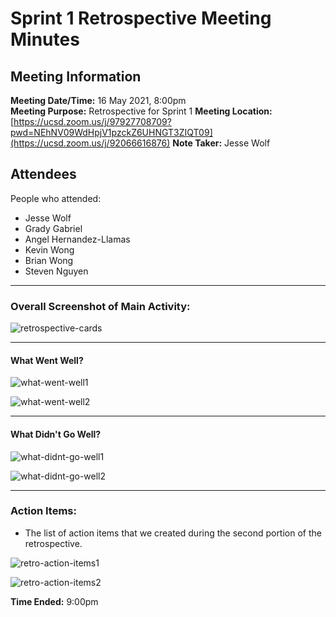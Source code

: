 # Sprint 1 Retrospective Meeting Minutes
## Meeting Information
**Meeting Date/Time:** 16 May 2021, 8:00pm  
**Meeting Purpose:**  Retrospective for Sprint 1
**Meeting Location:** [https://ucsd.zoom.us/j/97927708709?pwd=NEhNV09WdHpjV1pzckZ6UHNGT3ZIQT09](https://ucsd.zoom.us/j/92066616876)
**Note Taker:** Jesse Wolf  

## Attendees
People who attended:
- Jesse Wolf
- Grady Gabriel
- Angel Hernandez-Llamas
- Kevin Wong
- Brian Wong
- Steven Nguyen

--- 

### Overall Screenshot of Main Activity:
![retrospective-cards](screenshots/sprint1/retro-cards.png)

--- 
#### What Went Well?

![what-went-well1](screenshots/sprint1/retro-went-well1.png)

![what-went-well2](screenshots/sprint1/retro-went-well2.png)

--- 

#### What Didn't Go Well?

![what-didnt-go-well1](screenshots/sprint1/retro-didnt-go-well1.png)

![what-didnt-go-well2](screenshots/sprint1/retro-didnt-go-well2.png)

--- 

### Action Items:

- The list of action items that we created during the second portion of the retrospective.

![retro-action-items1](screenshots/sprint1/retro-action-items1.png)

![retro-action-items2](screenshots/sprint1/retro-action-items2.png)


**Time Ended:** 9:00pm
